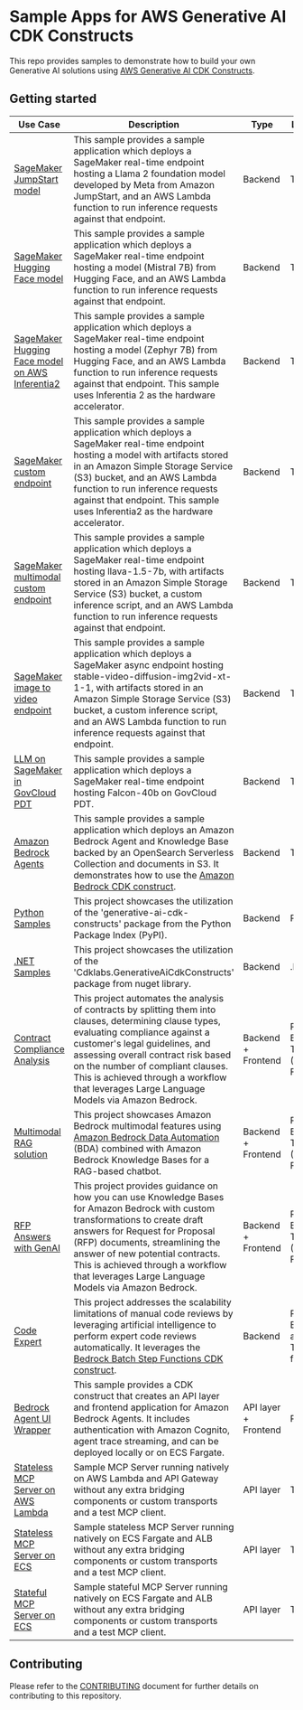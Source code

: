 # Sample Apps for AWS Generative AI CDK Constructs

This repo provides samples to demonstrate how to build your own Generative AI solutions using [AWS Generative AI CDK Constructs](https://github.com/awslabs/generative-ai-cdk-constructs).

## Getting started

|Use Case|Description|Type|Language|
|-|-|-|-|
|[SageMaker JumpStart model](samples/sagemaker_jumpstart_model/)| This sample provides a sample application which deploys a SageMaker real-time endpoint hosting a Llama 2 foundation model developed by Meta from Amazon JumpStart, and an AWS Lambda function to run inference requests against that endpoint.|Backend|TypeScript|
|[SageMaker Hugging Face model](samples/sagemaker_huggingface_model/)| This sample provides a sample application which deploys a SageMaker real-time endpoint hosting a model (Mistral 7B) from Hugging Face, and an AWS Lambda function to run inference requests against that endpoint.|Backend|TypeScript|
|[SageMaker Hugging Face model on AWS Inferentia2](samples/sagemaker_huggingface_inferentia/)| This sample provides a sample application which deploys a SageMaker real-time endpoint hosting a model (Zephyr 7B) from Hugging Face, and an AWS Lambda function to run inference requests against that endpoint. This sample uses Inferentia 2 as the hardware accelerator.|Backend|TypeScript|
|[SageMaker custom endpoint](samples/sagemaker_custom_endpoint/)| This sample provides a sample application which deploys a SageMaker real-time endpoint hosting a model with artifacts stored in an Amazon Simple Storage Service (S3) bucket, and an AWS Lambda function to run inference requests against that endpoint. This sample uses Inferentia2 as the hardware accelerator. |Backend|TypeScript|
|[SageMaker multimodal custom endpoint](samples/sagemaker_huggingface_model_llava/)| This sample provides a sample application which deploys a SageMaker real-time endpoint hosting llava-1.5-7b, with artifacts stored in an Amazon Simple Storage Service (S3) bucket, a custom inference script, and an AWS Lambda function to run inference requests against that endpoint. |Backend|TypeScript|
|[SageMaker image to video endpoint](samples/sagemaker_huggingface_model_svd/)| This sample provides a sample application which deploys a SageMaker async endpoint hosting stable-video-diffusion-img2vid-xt-1-1, with artifacts stored in an Amazon Simple Storage Service (S3) bucket, a custom inference script, and an AWS Lambda function to run inference requests against that endpoint. |Backend|TypeScript|
|[LLM on SageMaker in GovCloud PDT](samples/llm-on-govcloud-sagemaker/)| This sample provides a sample application which deploys a SageMaker real-time endpoint hosting Falcon-40b on GovCloud PDT. |Backend|TypeScript|
|[Amazon Bedrock Agents](samples/bedrock-agent/)| This sample provides a sample application which deploys an Amazon Bedrock Agent and Knowledge Base backed by an OpenSearch Serverless Collection and documents in S3. It demonstrates how to use the [Amazon Bedrock CDK construct](https://github.com/awslabs/generative-ai-cdk-constructs/tree/main/src/cdk-lib/bedrock). |Backend|TypeScript|
|[Python Samples](samples/python-samples/)| This project showcases the utilization of the 'generative-ai-cdk-constructs' package from the Python Package Index (PyPI).| Backend | Python|
|[.NET Samples](samples/dotnet-samples/)| This project showcases the utilization of the 'Cdklabs.GenerativeAiCdkConstructs' package from nuget library.| Backend | .NET|
|[Contract Compliance Analysis](samples/contract-compliance-analysis/)| This project automates the analysis of contracts by splitting them into clauses, determining clause types, evaluating compliance against a customer's legal guidelines, and assessing overall contract risk based on the number of compliant clauses. This is achieved through a workflow that leverages Large Language Models via Amazon Bedrock. | Backend + Frontend | Python for Backend, TypeScript (React) for Frontend |
|[Multimodal RAG solution](samples/multimodal-rag)| This project showcases Amazon Bedrock multimodal features using [Amazon Bedrock Data Automation](https://aws.amazon.com/bedrock/bda/) (BDA) combined with Amazon Bedrock Knowledge Bases for a RAG-based chatbot. | Backend + Frontend | Python for Backend, TypeScript (React) for Frontend |
|[RFP Answers with GenAI](samples/rfp-answer-generation/)| This project provides guidance on how you can use Knowledge Bases for Amazon Bedrock with custom transformations to create draft answers for Request for Proposal (RFP) documents, streamlining the answer of new potential contracts. This is achieved through a workflow that leverages Large Language Models via Amazon Bedrock. | Backend + Frontend | Python for Backend, TypeScript (React) for Frontend |
| [Code Expert](samples/code-expert/)                                                          | This project addresses the scalability limitations of manual code reviews by leveraging artificial intelligence to perform expert code reviews automatically. It leverages the [Bedrock Batch Step Functions CDK construct](https://github.com/awslabs/generative-ai-cdk-constructs/blob/main/src/patterns/gen-ai/aws-bedrock-batch-stepfn/README.md). | Backend            | Python for Backend and Demo, TypeScript for CDK     |
|[Bedrock Agent UI Wrapper](samples/bedrock-agent-ui-wrapper/)| This sample provides a CDK construct that creates an API layer and frontend application for Amazon Bedrock Agents. It includes authentication with Amazon Cognito, agent trace streaming, and can be deployed locally or on ECS Fargate. | API layer + Frontend | Python|
|[Stateless MCP Server on AWS Lambda](samples/mcp-stateless-lambda/)| Sample MCP Server running natively on AWS Lambda and API Gateway without any extra bridging components or custom transports and a test MCP client. | API layer | TypeScript |
|[Stateless MCP Server on ECS](samples/mcp-stateless-ecs/)| Sample stateless MCP Server running natively on ECS Fargate and ALB without any extra bridging components or custom transports and a test MCP client. | API layer | TypeScript |
|[Stateful MCP Server on ECS](samples/mcp-stateful-ecs/)| Sample stateful MCP Server running natively on ECS Fargate and ALB without any extra bridging components or custom transports and a test MCP client. | API layer | TypeScript |

## Contributing

Please refer to the [CONTRIBUTING](CONTRIBUTING.md) document for further details on contributing to this repository. 
